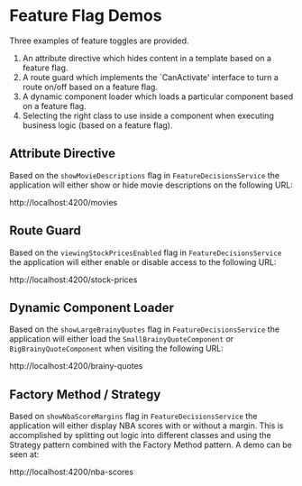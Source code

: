 # Feature Flag Demos

Three examples of feature toggles are provided. 

1. An attribute directive which hides content in a template based on a feature flag.
2. A route guard which implements the `CanActivate' interface to turn a route on/off based on a feature flag.
3. A dynamic component loader which loads a particular component based on a feature flag.
4. Selecting the right class to use inside a component when executing business logic (based on a feature flag).

## Attribute Directive

Based on the `showMovieDescriptions` flag in `FeatureDecisionsService` the application will 
either show or hide movie descriptions on the following URL:

http://localhost:4200/movies

## Route Guard

Based on the `viewingStockPricesEnabled` flag in `FeatureDecisionsService` the application 
will either enable or disable access to the following URL:

http://localhost:4200/stock-prices


## Dynamic Component Loader

Based on the `showLargeBrainyQuotes` flag in `FeatureDecisionsService` the application will either load the
`SmallBrainyQuoteComponent` or `BigBrainyQuoteComponent` when visiting the following URL:

http://localhost:4200/brainy-quotes

## Factory Method / Strategy

Based on `showNbaScoreMargins` flag in `FeatureDecisionsService` the application will either display NBA scores 
with or without a margin. This is accomplished by splitting out logic into different classes and using the Strategy
pattern combined with the Factory Method pattern. A demo can be seen at: 

http://localhost:4200/nba-scores
